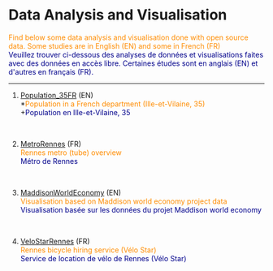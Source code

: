 # Data Analysis and Visualisation


<span style="color:darkorange">Find below some data analysis and visualisation done with open source data. Some studies are in English (EN) and some in French (FR)</span>
<br><span style="color:darkblue">Veuillez trouver ci-dessous des analyses de données et visualisations faites avec des données en accès libre. Certaines études sont en anglais (EN) et d'autres en français (FR).</span>

___

1. [Population_35FR](https://github.com/FlorentDSGree/Population_35FR) (EN) 
<br> *<span style="color:darkorange">Population in a French department (Ille-et-Vilaine, 35)</span>
<br> +<span style="color:darkblue">Population en Ille-et-Vilaine, 35</span>
<br> 


2. [MetroRennes](https://github.com/FlorentDSGree/MetroRennes/blob/master/MetroRennes/ReadMe.md) (FR)
<br> <span style="color:darkorange">Rennes metro (tube) overview</span>
<br> <span style="color:darkblue">Métro de Rennes</span>
<br>


3. [MaddisonWorldEconomy](https://florentdsgree.github.io/MaddisonWorldEconomy_2018/) (EN)
<br> <span style="color:darkorange">Visualisation based on Maddison world economy project data</span>
<br> <span style="color:darkblue">Visualisation basée sur les données du projet Maddison world economy</span>
<br>


4. [VeloStarRennes](https://florentdsgree.github.io/VeloStarRennes/) (FR)
<br> <span style="color:darkorange">Rennes bicycle hiring service (Vélo Star)</span>
<br> <span style="color:darkblue">Service de location de vélo de Rennes (Vélo Star)</span>
<br> 
